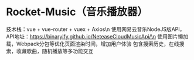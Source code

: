 # Rocket-Music（音乐播放器）
技术栈：vue + vue-router + vuex + Axios\n
使用网易云音乐NodeJS版API，API地址：https://binaryify.github.io/NeteaseCloudMusicApi/\n
使用图片懒加载，Webpack分包等优化页面渲染时间，增加用户体验
包含搜索历史，在线搜索，收藏歌曲，随机播放等多功能交互
